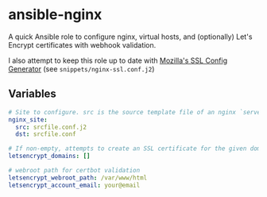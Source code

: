 # ansible-nginx

A quick Ansible role to configure nginx, virtual hosts, and (optionally) Let's Encrypt certificates with webhook validation.

I also attempt to keep this role up to date with [Mozilla's SSL Config Generator](https://ssl-config.mozilla.org/#server=nginx&config=intermediate&hsts=false&ocsp=false) (see `snippets/nginx-ssl.conf.j2`)

## Variables

```yaml
# Site to configure. src is the source template file of an nginx `server{}` directive (usually from the including role), dst is the name to upload it as under /etc/nginx/sites-available
nginx_site:
  src: srcfile.conf.j2
  dst: srcfile.conf

# If non-empty, attempts to create an SSL certificate for the given domains using certbot's webroot validation
letsencrypt_domains: []

# webroot path for certbot validation
letsencrypt_webroot_path: /var/www/html
letsencrypt_account_email: your@email
```
